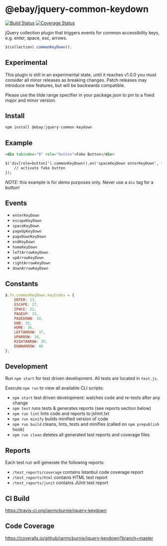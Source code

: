 # @ebay/jquery-common-keydown

<p>
    <a href="https://travis-ci.org/ianmcburnie/jquery-common-keydown"><img src="https://api.travis-ci.org/ianmcburnie/jquery-common-keydown.svg?branch=master" alt="Build Status" /></a>
    <a href='https://coveralls.io/github/ianmcburnie/jquery-common-keydown?branch=master'><img src='https://coveralls.io/repos/ianmcburnie/jquery-common-keydown/badge.svg?branch=master&service=github' alt='Coverage Status' /></a>
</p>

jQuery collection plugin that triggers events for common accessibility keys, e.g. enter, space, esc, arrows.

```js
$(collection).commonKeyDown();
```

## Experimental

This plugin is still in an experimental state, until it reaches v1.0.0 you must consider all minor releases as breaking changes. Patch releases may introduce new features, but will be backwards compatible.

Please use the tilde range specifier in your package.json to pin to a fixed major and minor version.

## Install

```js
npm install @ebay/jquery-common-keydown
```

## Example

```html
<div tabindex="0" role="button">Fake Button</div>

$('div[role=button]').commonKeyDown().on('spaceKeyDown enterKeyDown', function(e) {
    // activate fake button
});
```

*NOTE:* this example is for demo purposes only. Never use a `div` tag for a button!

## Events

* `enterKeyDown`
* `escapeKeyDown`
* `spaceKeyDown`
* `pageUpKeyDown`
* `pageDownKeyDown`
* `endKeyDown`
* `homeKeyDown`
* `leftArrowKeyDown`
* `upArrowKeyDown`
* `rightArrowKeyDown`
* `downArrowKeyDown`

## Constants

```js
$.fn.commonKeyDown.keyCodes = {
    ENTER: 13,
    ESCAPE: 27,
    SPACE: 32,
    PAGEUP: 33,
    PAGEDOWN: 34,
    END: 35,
    HOME: 36,
    LEFTARROW: 37,
    UPARROW: 38,
    RIGHTARROW: 39,
    DOWNARROW: 40
};
```

## Development

Run `npm start` for test driven development. All tests are located in `test.js`.

Execute `npm run` to view all available CLI scripts:

* `npm start` test driven development: watches code and re-tests after any change
* `npm test` runs tests & generates reports (see reports section below)
* `npm run lint` lints code and reports to jshint.txt
* `npm run minify` builds minified version of code
* `npm run build` cleans, lints, tests and minifies (called on `npm prepublish` hook)
* `npm run clean` deletes all generated test reports and coverage files

## Reports

Each test run will generate the following reports:

* `/test_reports/coverage` contains Istanbul code coverage report
* `/test_reports/html` contains HTML test report
* `/test_reports/junit` contains JUnit test report

## CI Build

https://travis-ci.org/ianmcburnie/jquery-keydown

## Code Coverage

https://coveralls.io/github/ianmcburnie/jquery-keydown?branch=master
